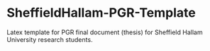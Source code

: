 # SheffieldHallam-PGR-Template
Latex template for PGR final document (thesis) for Sheffield Hallam University research students.
